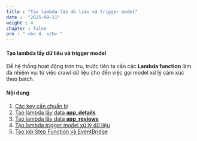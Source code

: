 ```yaml
---
title : "Tạo lambda lấy dữ liêu và trigger model"
date :  "2025-09-11" 
weight : 4
chapter : false
pre : " <b> 4. </b> "
---
```


#### Tạo lambda lấy dữ liêu và trigger model

Để hệ thống hoạt động trơn tru, trước tiên ta cần các **Lambda function** làm đa nhiệm vụ: từ việc crawl dữ liệu cho đến việc gọi model xử lý cảm xúc theo batch.

#### Nội dung

1. [Các key cần chuẩn bị]()
2. [Tạo lambda lấy data **app_details**]()
3. [Tạo lambda lấy data **app_reviews**]()
4. [Tạo lambda trigger model xử lý dữ liệu]()
5. [Tạo job Step Function và EventBridge](/4-/4.4/)
